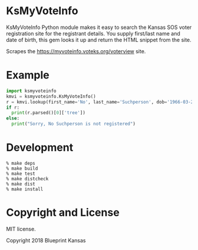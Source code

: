 KsMyVoteInfo
=========================

KsMyVoteInfo Python module makes it easy to search the Kansas SOS voter registration site
for the registrant details. You supply first/last name and date of birth, this gem looks
it up and return the HTML snippet from the site.

Scrapes the https://myvoteinfo.voteks.org/voterview site.

# Example

```python
import ksmyvoteinfo
kmvi = ksmyvoteinfo.KsMyVoteInfo()
r = kmvi.lookup(first_name='No', last_name='Suchperson', dob='1966-03-26')
if r:
  print(r.parsed()[0]['tree'])
else:
  print("Sorry, No Suchperson is not registered")

```

# Development

```
% make deps
% make build
% make test
% make distcheck
% make dist
% make install
```

# Copyright and License

MIT license.

Copyright 2018 Blueprint Kansas
